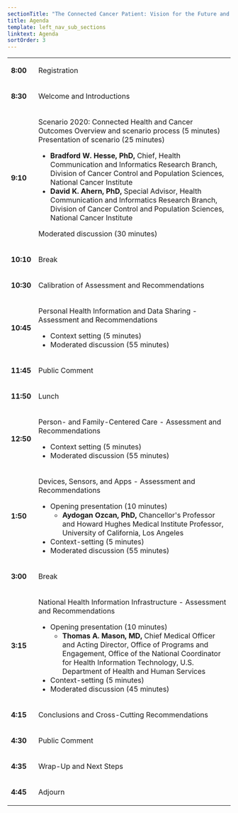 ```yaml
---
sectionTitle: "The Connected Cancer Patient: Vision for the Future and Recommendations for Action"
title: Agenda
template: left_nav_sub_sections
linktext: Agenda
sortOrder: 3
---
```

<table class="agenda-table">
<tbody>
<tr><td>

**8:00**</td><td>

Registration
</td></tr>
<tr><td>

**8:30**</td><td>

Welcome and Introductions
</td></tr>
<tr><td>

**9:10**</td><td>

Scenario 2020: Connected Health and Cancer Outcomes
Overview and scenario process (5 minutes)
Presentation of scenario (25 minutes)
- **Bradford W. Hesse, PhD,** Chief, Health Communication and Informatics Research Branch, Division of Cancer Control and Population Sciences, National Cancer Institute
- **David K. Ahern, PhD,** Special Advisor, Health Communication and Informatics Research Branch, Division of Cancer Control and Population Sciences, National Cancer Institute

Moderated discussion (30 minutes)
</td></tr>
<tr><td>

**10:10**</td><td>

Break
</td></tr>
<tr><td>

**10:30** </td><td>

Calibration of Assessment and Recommendations
</td></tr>
<tr><td>

**10:45** </td><td>

Personal Health Information and Data Sharing - Assessment and Recommendations

- Context setting (5 minutes)
- Moderated discussion (55 minutes)
</td></tr>
<tr><td>

**11:45** </td><td>

Public Comment
</td></tr>

<tr><td>

**11:50** </td><td>

Lunch
</td></tr>
<tr><td>

**12:50** </td><td>

Person- and Family-Centered Care - Assessment and Recommendations

- Context setting (5 minutes)
- Moderated discussion (55 minutes)
</td></tr>
<tr><td>

**1:50** </td><td>

Devices, Sensors, and Apps - Assessment and Recommendations

- Opening presentation (10 minutes)
  - **Aydogan Ozcan, PhD,** Chancellor's Professor and Howard Hughes Medical Institute Professor, University of California, Los Angeles
- Context-setting (5 minutes)
- Moderated discussion (55 minutes)
</td></tr>
<tr><td>

**3:00** </td><td>

Break
</td></tr>
<tr><td>

**3:15** </td><td>

National Health Information Infrastructure - Assessment and Recommendations

- Opening presentation (10 minutes)
  - **Thomas A. Mason, MD,** Chief Medical Officer and Acting Director, Office of Programs and Engagement, Office of the National Coordinator for Health Information Technology, U.S. Department of Health and Human Services
- Context-setting (5 minutes)
- Moderated discussion (45 minutes)
</td></tr>
<tr><td>

**4:15** </td><td>

Conclusions and Cross-Cutting Recommendations
</td></tr>
<tr><td>

**4:30** </td><td>

Public Comment

</td></tr>
<tr><td>

**4:35** </td><td>

Wrap-Up and Next Steps

</td></tr>
<tr><td>

**4:45** </td><td>

Adjourn

</td></tr>
</tbody></table>

